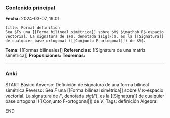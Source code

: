 ### Contenido principal

**Fecha:** 2024-03-07, 19:01

```ad-formal
title: Formal definition
Sea $F$ una [[Forma bilineal simétrica]] sobre $V$ $\mathbb R$-espacio vectorial. La signatura de $F$, denotada $sig(F)$, es la [[Signatura]] de cualquier base ortogonal ([[Conjunto F-ortogonal]]) de $V$.
```

**Tema:** [[Formas bilineales]]
**Referencias:** [[Signatura de una matriz simétrica]]
**Proposiciones:**
**Teoremas:**

---
### Anki

START
Básico
Anverso: Definición de signatura de una forma bilineal simétrica
Reverso: Sea $F$ una [[Forma bilineal simétrica]] sobre $V$ $\mathbb R$-espacio vectorial. La signatura de $F$, denotada $sig(F)$, es la [[Signatura]] de cualquier base ortogonal ([[Conjunto F-ortogonal]]) de $V$.
Tags: definición ÁlgebraI
<!--ID: 1709836068050-->
END